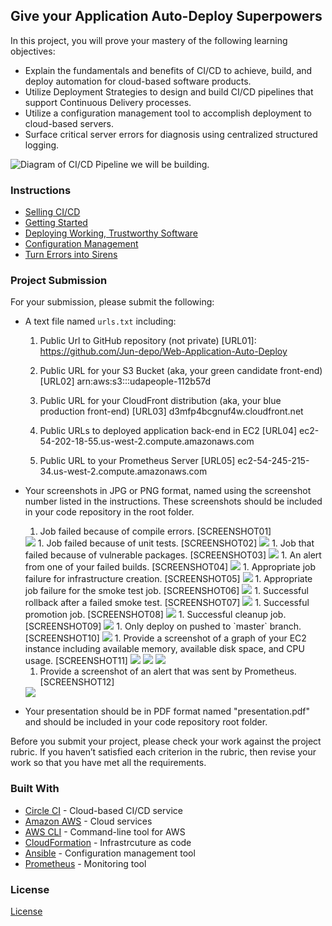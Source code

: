 ## Give your Application Auto-Deploy Superpowers

In this project, you will prove your mastery of the following learning objectives:

- Explain the fundamentals and benefits of CI/CD to achieve, build, and deploy automation for cloud-based software products.
- Utilize Deployment Strategies to design and build CI/CD pipelines that support Continuous Delivery processes.
- Utilize a configuration management tool to accomplish deployment to cloud-based servers.
- Surface critical server errors for diagnosis using centralized structured logging.

![Diagram of CI/CD Pipeline we will be building.](udapeople.png)

### Instructions

- [Selling CI/CD](instructions/0-selling-cicd.md)
- [Getting Started](instructions/1-getting-started.md)
- [Deploying Working, Trustworthy Software](instructions/2-deploying-trustworthy-code.md)
- [Configuration Management](instructions/3-configuration-management.md)
- [Turn Errors into Sirens](instructions/4-turn-errors-into-sirens.md)

### Project Submission

For your submission, please submit the following:

- A text file named `urls.txt` including:

  1. Public Url to GitHub repository (not private) [URL01]:
     https://github.com/Jun-depo/Web-Application-Auto-Deploy

  1. Public URL for your S3 Bucket (aka, your green candidate front-end) [URL02]
     arn:aws:s3:::udapeople-112b57d
     
  1. Public URL for your CloudFront distribution (aka, your blue production front-end) [URL03]
      d3mfp4bcgnuf4w.cloudfront.net
      
  1. Public URLs to deployed application back-end in EC2 [URL04]
  ec2-54-202-18-55.us-west-2.compute.amazonaws.com
  
  1. Public URL to your Prometheus Server [URL05]
  ec2-54-245-215-34.us-west-2.compute.amazonaws.com

- Your screenshots in JPG or PNG format, named using the screenshot number listed in the instructions. These screenshots should be included in your code repository in the root folder.

  1. Job failed because of compile errors. [SCREENSHOT01]
  <img src="images/SCREENSHOT01.png" />
  1. Job failed because of unit tests. [SCREENSHOT02]
  <img src="images/SCREENSHOT02.png" />
  1. Job that failed because of vulnerable packages. [SCREENSHOT03]
  <img src="images/SCREENSHOT03.png" />
  1. An alert from one of your failed builds. [SCREENSHOT04]
  <img src="images/SCREENSHOT04.png" />
  1. Appropriate job failure for infrastructure creation. [SCREENSHOT05]
  <img src="images/SCREENSHOT05.png" />
  1. Appropriate job failure for the smoke test job. [SCREENSHOT06]
  <img src="images/SCREENSHOT06.png" />
  1. Successful rollback after a failed smoke test. [SCREENSHOT07]
  <img src="images/SCREENSHOT07.png" />
  1. Successful promotion job. [SCREENSHOT08]
  <img src="images/SCREENSHOT08.png" />
  1. Successful cleanup job. [SCREENSHOT09]
  <img src="images/SCREENSHOT09.png" />
  1. Only deploy on pushed to `master` branch. [SCREENSHOT10]
  <img src="images/SCREENSHOT10.png" />
  1. Provide a screenshot of a graph of your EC2 instance including available memory, available disk space, and CPU usage. [SCREENSHOT11]
  <img src="images/SCREENSHOT11-a.png" />
  <img src="images/SCREENSHOT11-b.png" />
  <img src="images/SCREENSHOT11-c.png" />  
  
  1. Provide a screenshot of an alert that was sent by Prometheus. [SCREENSHOT12]
    <img src="images/SCREENSHOT12.png" />
- Your presentation should be in PDF format named "presentation.pdf" and should be included in your code repository root folder.

Before you submit your project, please check your work against the project rubric. If you haven’t satisfied each criterion in the rubric, then revise your work so that you have met all the requirements.

### Built With

- [Circle CI](www.circleci.com) - Cloud-based CI/CD service
- [Amazon AWS](https://aws.amazon.com/) - Cloud services
- [AWS CLI](https://aws.amazon.com/cli/) - Command-line tool for AWS
- [CloudFormation](https://aws.amazon.com/cloudformation/) - Infrastrcuture as code
- [Ansible](https://www.ansible.com/) - Configuration management tool
- [Prometheus](https://prometheus.io/) - Monitoring tool

### License

[License](LICENSE.md)
